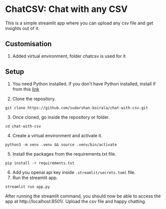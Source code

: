 # ChatCSV: Chat with any CSV
This is a simple streamlit app where you can upload any csv file and get insights out of it.


## Customisation
1. Added virtual environment, folder chatcsv is used for it

## Setup 
1. You need Python installed. If you don't have Python installed, install if from this [link](https://www.python.org/downloads/)

2. Clone the repository. 
```
git clone https://github.com/sudarshan-koirala/chat-with-csv.git
```

3. Once cloned, go inside the repository or folder.
```
cd chat-with-csv
```

4. Create a virtual environment and activate it.
```
python3 -m venv .venv && source .venv/bin/activate
```

5. Install the packages from the requirements.txt file.
```
pip install -r requirements.txt
```
6. Add you openai api key inside `.streamlit/secrets.toml` file.
7. Run the streamlit app.
```
streamlit run app.py
```

After running the streamlit command, you should now be able to access the app at http://localhost:8501/. Upload the csv file and happy chatting.